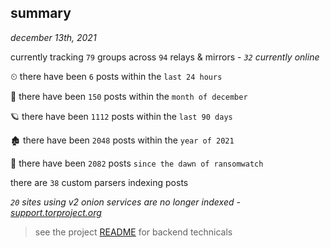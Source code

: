 
## summary
_december 13th, 2021_

currently tracking `79` groups across `94` relays & mirrors - _`32` currently online_

⏲ there have been `6` posts within the `last 24 hours`

🦈 there have been `150` posts within the `month of december`

🪐 there have been `1112` posts within the `last 90 days`

🏚 there have been `2048` posts within the `year of 2021`

🦕 there have been `2082` posts `since the dawn of ransomwatch`

there are `38` custom parsers indexing posts

_`20` sites using v2 onion services are no longer indexed - [support.torproject.org](https://support.torproject.org/onionservices/v2-deprecation/)_

> see the project [README](https://github.com/thetanz/ransomwatch#ransomwatch--) for backend technicals
